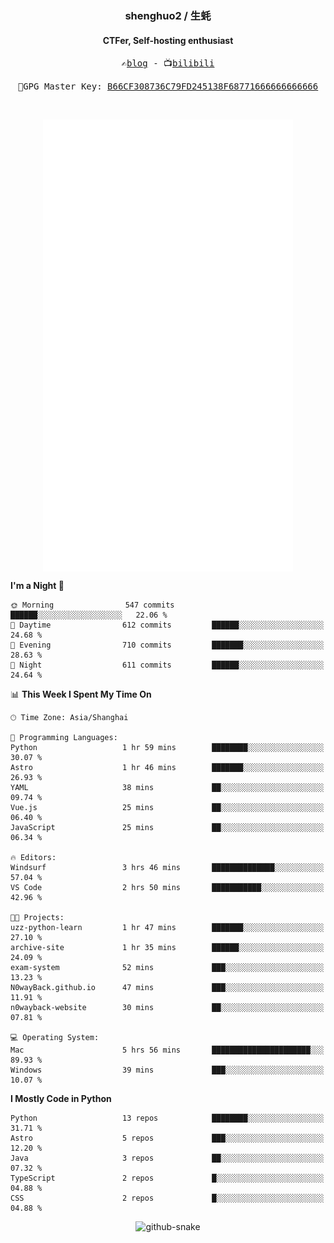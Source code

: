 <h3 align="center"> shenghuo2 / 生蚝 </h3>
<h4 align="center" >CTFer, Self-hosting enthusiast</h3>


<p align="center">
  <samp>
    ✍️<a href="https://blog.shenghuo2.top/">blog</a> -
    📺<a href="https://space.bilibili.com/85894935">bilibili</a>
  </samp>
</p>
<p align="center">
  <samp>
     🔐GPG Master Key: <a align="center" href="https://github.com/shenghuo2.gpg">B66CF308736C79FD245138F68771666666666666</a>
  </samp>
</p>
<br>
<p align="center">
  <a href="https://github.com/shenghuo2">
    <img width="400" align="top" src="https://github.com/shenghuo2/shenghuo2/blob/main/metrics.left.svg" />
  </a>
  <a href="https://github.com/shenghuo2">
    <img width="400" align="top" src="https://github.com/shenghuo2/shenghuo2/blob/main/metrics.right.svg" />
  </a>
</p>


<!--START_SECTION:waka-->
**I'm a Night 🦉** 

```text
🌞 Morning                547 commits         ██████░░░░░░░░░░░░░░░░░░░   22.06 % 
🌆 Daytime                612 commits         ██████░░░░░░░░░░░░░░░░░░░   24.68 % 
🌃 Evening                710 commits         ███████░░░░░░░░░░░░░░░░░░   28.63 % 
🌙 Night                  611 commits         ██████░░░░░░░░░░░░░░░░░░░   24.64 % 
```


📊 **This Week I Spent My Time On** 

```text
🕑︎ Time Zone: Asia/Shanghai

💬 Programming Languages: 
Python                   1 hr 59 mins        ████████░░░░░░░░░░░░░░░░░   30.07 % 
Astro                    1 hr 46 mins        ███████░░░░░░░░░░░░░░░░░░   26.93 % 
YAML                     38 mins             ██░░░░░░░░░░░░░░░░░░░░░░░   09.74 % 
Vue.js                   25 mins             ██░░░░░░░░░░░░░░░░░░░░░░░   06.40 % 
JavaScript               25 mins             ██░░░░░░░░░░░░░░░░░░░░░░░   06.34 % 

🔥 Editors: 
Windsurf                 3 hrs 46 mins       ██████████████░░░░░░░░░░░   57.04 % 
VS Code                  2 hrs 50 mins       ███████████░░░░░░░░░░░░░░   42.96 % 

🐱‍💻 Projects: 
uzz-python-learn         1 hr 47 mins        ███████░░░░░░░░░░░░░░░░░░   27.10 % 
archive-site             1 hr 35 mins        ██████░░░░░░░░░░░░░░░░░░░   24.09 % 
exam-system              52 mins             ███░░░░░░░░░░░░░░░░░░░░░░   13.23 % 
N0wayBack.github.io      47 mins             ███░░░░░░░░░░░░░░░░░░░░░░   11.91 % 
n0wayback-website        30 mins             ██░░░░░░░░░░░░░░░░░░░░░░░   07.81 % 

💻 Operating System: 
Mac                      5 hrs 56 mins       ██████████████████████░░░   89.93 % 
Windows                  39 mins             ███░░░░░░░░░░░░░░░░░░░░░░   10.07 % 
```

**I Mostly Code in Python** 

```text
Python                   13 repos            ████████░░░░░░░░░░░░░░░░░   31.71 % 
Astro                    5 repos             ███░░░░░░░░░░░░░░░░░░░░░░   12.20 % 
Java                     3 repos             ██░░░░░░░░░░░░░░░░░░░░░░░   07.32 % 
TypeScript               2 repos             █░░░░░░░░░░░░░░░░░░░░░░░░   04.88 % 
CSS                      2 repos             █░░░░░░░░░░░░░░░░░░░░░░░░   04.88 % 
```




<!--END_SECTION:waka-->


<div align="center">
  <picture>
    <source media="(prefers-color-scheme: dark)" srcset="https://gist.githubusercontent.com/shenghuo2/bfce20b14ab0484cef03bae6e60e0b3a/raw/github-snake-dark.svg" />
    <source media="(prefers-color-scheme: light)" srcset="https://gist.githubusercontent.com/shenghuo2/bfce20b14ab0484cef03bae6e60e0b3a/raw/github-snake.svg" />
    <img alt="github-snake" src="https://gist.githubusercontent.com/shenghuo2/bfce20b14ab0484cef03bae6e60e0b3a/raw/github-snake.svg" />
  </picture>
</div>

<!--
**shenghuo2/shenghuo2** is a ✨ _special_ ✨ repository because its `README.md` (this file) appears on your GitHub profile.

Here are some ideas to get you started:

- 🔭 I’m currently working on ...
- 🌱 I’m currently learning ...
- 👯 I’m looking to collaborate on ...
- 🤔 I’m looking for help with ...
- 💬 Ask me about ...
- 📫 How to reach me: ...
- 😄 Pronouns: ...
- ⚡ Fun fact: ...
-->
